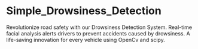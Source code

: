 # Simple_Drowsiness_Detection
Revolutionize  road safety with our Drowsiness Detection System. Real-time facial analysis alerts drivers to prevent accidents caused by drowsiness. A life-saving innovation for every vehicle using OpenCv and scipy.

